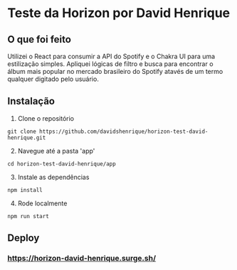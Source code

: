 # Teste da Horizon por David Henrique

## O que foi feito

Utilizei o React para consumir a API do Spotify e o Chakra UI para uma estilização simples. Apliquei lógicas de filtro e busca para encontrar o álbum mais popular no mercado brasileiro do Spotify atavés de um termo qualquer digitado pelo usuário.

## Instalação

1. Clone o repositório

``git clone https://github.com/davidshenrique/horizon-test-david-henrique.git``

2. Navegue até a pasta 'app'

``cd horizon-test-david-henrique/app``

3. Instale as dependências

``npm install``

4. Rode localmente

``npm run start``

## Deploy

### https://horizon-david-henrique.surge.sh/
